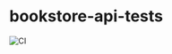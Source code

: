 # bookstore-api-tests
![CI](https://github.com/manjyyot/bookstore-api-tests/actions/workflows/playwright.yml/badge.svg)
